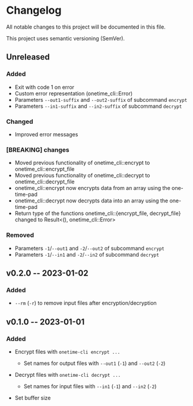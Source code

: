 # Changelog

All notable changes to this project will be documented in this file.

This project uses semantic versioning (SemVer).


## Unreleased

### Added
  - Exit with code 1 on error
  - Custom error representation (onetime_cli::Error)
  - Parameters `--out1-suffix` and `--out2-suffix` of subcommand `encrypt`
  - Parameters `--in1-suffix` and `--in2-suffix` of subcommand `decrypt`

### Changed
  - Improved error messages

### [BREAKING] changes
  - Moved previous functionality of onetime_cli::encrypt to onetime_cli::encrypt_file
  - Moved previous functionality of onetime_cli::decrypt to onetime_cli::decrypt_file
  - onetime_cli::encrypt now encrypts data from an array using the one-time-pad
  - onetime_cli::decrypt now decrypts data into an array using the one-time-pad
  - Return type of the functions onetime_cli::{encrypt_file, decrypt_file} changed to Result<(), onetime_cli::Error>

### Removed
  - Parameters `-1`/`--out1` and `-2`/`--out2` of subcommand `encrypt`
  - Parameters `-1`/`--in1` and `-2`/`--in2` of subcommand `decrypt`


## v0.2.0 -- 2023-01-02

### Added
  - `--rm` (`-r`) to remove input files after encryption/decryption


## v0.1.0 -- 2023-01-01

### Added
  - Encrypt files with `onetime-cli encrypt ...`
    * Set names for output files with `--out1` (`-1`) and `--out2` (`-2`)
  - Decrypt files with `onetime-cli decrypt ...`
    * Set names for input files with `--in1` (`-1`) and `--in2` (`-2`)

  - Set buffer size
